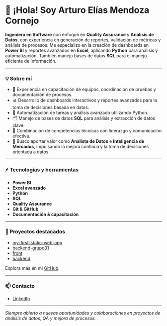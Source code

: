 

# 👋 ¡Hola! Soy Arturo Elías Mendoza Cornejo

**Ingeniero en Software** con enfoque en **Quality Assurance** y **Análisis de Datos**, con experiencia en generación de reportes, validación de métricas y análisis de procesos. Me especializo en la creación de dashboards en **Power BI** y reportes avanzados en **Excel**, aplicando **Python** para análisis y automatización. También manejo bases de datos **SQL** para el manejo eficiente de información.

---

### 💡 Sobre mí

- 🚀 Experiencia en capacitación de equipos, coordinación de pruebas y documentación de procesos.
- 📊 Desarrollo de dashboards interactivos y reportes avanzados para la toma de decisiones basada en datos.
- 🐍 Automatización de tareas y análisis avanzado utilizando Python.
- 🗂️ Manejo de bases de datos **SQL** para análisis y extracción de datos clave.
- 🏅 Combinación de competencias técnicas con liderazgo y comunicación efectiva.
- 🎯 Busco aportar valor como **Analista de Datos** e **Inteligencia de Mercados**, impulsando la mejora continua y la toma de decisiones orientada a datos.

---

### ⚡ Tecnologías y herramientas

- **Power BI**
- **Excel avanzado**
- **Python**
- **SQL**
- **Quality Assurance**
- **Git & GitHub**
- **Documentación & capacitación**

---

### 🌟 Proyectos destacados

- [my-first-static-web-app](https://github.com/ArthurE1/my-first-static-web-app)
- [backend-grupo31](https://github.com/ArthurE1/backend-grupo31)
- [front](https://github.com/ArthurE1/front)
- [backend](https://github.com/ArthurE1/backend)

Explora más en mi [GitHub](https://github.com/ArthurE1).

---

### 📫 Contacto

- [LinkedIn](https://www.linkedin.com/in/mendoza-cornejo-arturo-elías-661657309)

---

_Siempre abierto a nuevas oportunidades y colaboraciones en proyectos de análisis de datos, QA y mejora de procesos._

